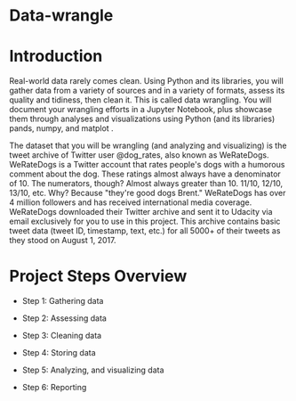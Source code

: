 # Data-wrangle
# Introduction 
Real-world data rarely comes clean. Using Python and its libraries, you will gather data from a variety of sources and in a variety of formats, assess its quality and tidiness,
then clean it. This is called data wrangling.
You will document your wrangling efforts in a Jupyter Notebook, plus showcase them through analyses and visualizations using Python (and its libraries) pands, numpy, and matplot .

The dataset that you will be wrangling (and analyzing and visualizing) is the tweet archive of Twitter user @dog_rates, also known as WeRateDogs.
WeRateDogs is a Twitter account that rates people's dogs with a humorous comment about the dog. These ratings almost always have a denominator of 10.
The numerators, though? Almost always greater than 10. 11/10, 12/10, 13/10, etc. Why? Because "they're good dogs Brent." WeRateDogs has over 4 million followers and has received international media coverage.
WeRateDogs downloaded their Twitter archive and sent it to Udacity via email exclusively for you to use in this project.
This archive contains basic tweet data (tweet ID, timestamp, text, etc.) for all 5000+ of their tweets as they stood on August 1, 2017. 


# Project Steps Overview
- Step 1: Gathering data

- Step 2: Assessing data

- Step 3: Cleaning data

- Step 4: Storing data

- Step 5: Analyzing, and visualizing data

- Step 6: Reporting
